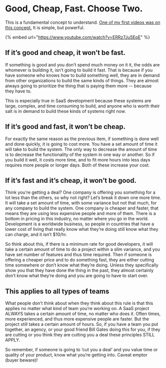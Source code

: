 # Good, Cheap, Fast. Choose Two.

This is a fundamental concept to understand. [One of my first videos was on this concept.](https://www.youtube.com/watch?v=ERRz7Ju5EpE) It is simple, but powerful. 

{% embed url="https://www.youtube.com/watch?v=ERRz7Ju5EpE" %}



## If it’s good and cheap, it won’t be fast.

If something is good and you don’t spend much money on it it, the odds are whomever is building it, isn’t going to build it fast. That is because if you have someone who knows how to build something well, they are in demand from other organizations to build the same kinds of things. They are almost always going to prioritize the thing that is paying them more -- because they have to.  


This is especially true in SaaS development because these systems are large, complex, and time consuming to build, and anyone who is worth their salt is in demand to build these kinds of systems right now.

## If it’s good and fast, it won’t be cheap.

For exactly the same reason as the previous item, if something is done well and done quickly, it is going to cost more. You have a set amount of time it will take to build the system. The only way to decrease the amount of time is to decrease the functionality of the system in one way or another. So if you build it well, it costs more time, and to fit more hours into less days requires more people or longer days. Both of these increase your cost.

## If it’s fast and it’s cheap, it won’t be good.

Think you’re getting a deal? One company is offering you something for a lot less than the others, so why not right? Let’s break it down one more time. It will take a set amount of time, with some variance but not that much, for any company to build the system. One company is cheaper and faster, that means they are using less expensive people and more of them. There is a bottom in pricing in this industry, no matter where you go in the world. Development is a worldwide business, so people in countries that have a lower cost of living that really know what they’re doing still know what they can charge, and it isn’t $10/hr.  


So think about this, if there is a minimum rate for good developers, it will take a certain amount of time to do a project within a slim variance, and you have set number of features and thus time required. Then if someone is offering a cheaper price and to do something fast, they are either cutting time somewhere or don’t know what they’re doing. Unless they specifically show you that they have done the thing in the past, they almost certainly don’t know what they’re doing and you are going to have to start over.

## This applies to all types of teams

What people don’t think about when they think about this rule is that this applies no matter what kind of team you’re working on. A SaaS project ALWAYS takes a certain amount of time, no matter who does it. Often times, more experienced, and thus more expensive people are faster. But the project still takes a certain amount of hours. So, if you have a team you put together, an agency, or your good friend Bill Gates doing this for you, if they are cutting or you think they are cutting you a deal these principles STILL APPLY.

So remember, if someone is going to ‘cut you a deal’ and you value time or quality of your product, know what you’re getting into. Caveat emptor \(buyer beware\)!

